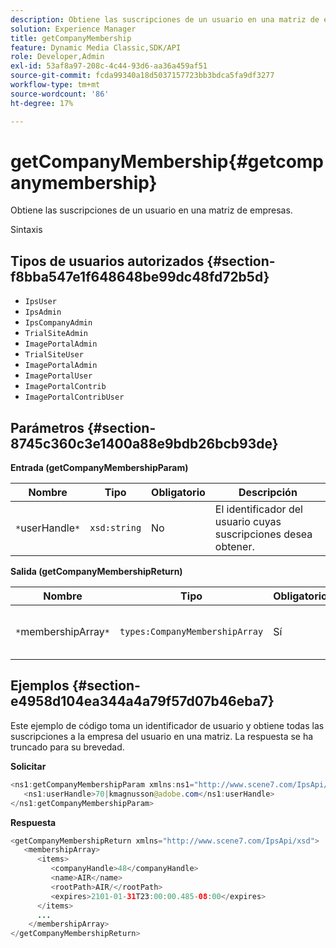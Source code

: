 ```yaml
---
description: Obtiene las suscripciones de un usuario en una matriz de empresas.
solution: Experience Manager
title: getCompanyMembership
feature: Dynamic Media Classic,SDK/API
role: Developer,Admin
exl-id: 53af8a97-208c-4c44-93d6-aa36a459af51
source-git-commit: fcda99340a18d5037157723bb3bdca5fa9df3277
workflow-type: tm+mt
source-wordcount: '86'
ht-degree: 17%

---
```


# getCompanyMembership{#getcompanymembership}

Obtiene las suscripciones de un usuario en una matriz de empresas.

Sintaxis

## Tipos de usuarios autorizados {#section-f8bba547e1f648648be99dc48fd72b5d}

* `IpsUser`
* `IpsAdmin`
* `IpsCompanyAdmin`
* `TrialSiteAdmin`
* `ImagePortalAdmin`
* `TrialSiteUser`
* `ImagePortalAdmin`
* `ImagePortalUser`
* `ImagePortalContrib`
* `ImagePortalContribUser`

## Parámetros {#section-8745c360c3e1400a88e9bdb26bcb93de}

**Entrada (getCompanyMembershipParam)**

| Nombre | Tipo | Obligatorio | Descripción |
|---|---|---|---|
| `*`userHandle`*` | `xsd:string` | No | El identificador del usuario cuyas suscripciones desea obtener. |

**Salida (getCompanyMembershipReturn)**

| Nombre | Tipo | Obligatorio | Descripción |
|---|---|---|---|
| `*`membershipArray`*` | `types:CompanyMembershipArray` | Sí | Matriz de miembros de la empresa. |

## Ejemplos {#section-e4958d104ea344a4a79f57d07b46eba7}

Este ejemplo de código toma un identificador de usuario y obtiene todas las suscripciones a la empresa del usuario en una matriz. La respuesta se ha truncado para su brevedad.

**Solicitar**

```java
<ns1:getCompanyMembershipParam xmlns:ns1="http://www.scene7.com/IpsApi/xsd">
   <ns1:userHandle>70|kmagnusson@adobe.com</ns1:userHandle>
</ns1:getCompanyMembershipParam>
```

**Respuesta**

```java
<getCompanyMembershipReturn xmlns="http://www.scene7.com/IpsApi/xsd">
   <membershipArray>
      <items>
         <companyHandle>48</companyHandle>
         <name>AIR</name>
         <rootPath>AIR/</rootPath>
         <expires>2101-01-31T23:00:00.485-08:00</expires>
      </items>
      ...
    </membershipArray>
</getCompanyMembershipReturn>
```
